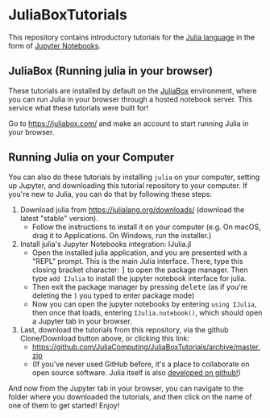 # JuliaBoxTutorials

This repository contains introductory tutorials for the [Julia language](http://julialang.org/) in the form of [Jupyter Notebooks](https://jupyter.org/about).

## JuliaBox (Running julia in your browser)

These tutorials are installed by default on the [JuliaBox](https://juliabox.com/) environment, where you can run Julia in your browser
through a hosted notebook server. This service what these tutorials were built for!

Go to https://juliabox.com/ and make an account to start running Julia in your browser.

## Running Julia on your Computer

You can also do these tutorials by installing `julia` on your computer, setting up Jupyter, and downloading this tutorial repository to your computer.
If you're new to Julia, you can do that by following these steps:

1. Download julia from https://julialang.org/downloads/ (download the latest "stable" version).
   - Follow the instructions to install it on your computer (e.g. On macOS, drag it to Applications. On Windows, run the installer.)
2. Install julia's Jupyter Notebooks integration: IJulia.jl
   - Open the installed julia application, and you are presented with a "REPL" prompt. This is the main Julia interface. There, type this closing bracket
     character: <kbd>]</kbd> to open the package manager. Then type `add IJulia` to install the jupyter notebook interface for julia.
   - Then exit the package manager by pressing <kbd>delete</kbd> (as if you're deleting the `]` you typed to enter package mode)
   - Now you can open the jupyter notebooks by entering `using IJulia`, then once that loads, entering `IJulia.notebook()`, which should
     open a Jupyter tab in your browser.
3. Last, download the tutorials from this repository, via the github Clone/Download button above, or clicking this link:
    - https://github.com/JuliaComputing/JuliaBoxTutorials/archive/master.zip
    - (If you've never used GitHub before, it's a place to collaborate on open source software. Julia itself is also [developed on github!](https://github.com/JuliaLang/julia))

And now from the Jupyter tab in your browser, you can navigate to the folder where you downloaded the tutorials, and then click
on the name of one of them to get started! Enjoy!
